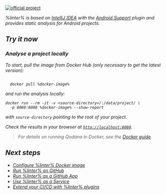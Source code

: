 [//]: # (title: Qodana JVM Android)

[![official project](https://jb.gg/badges/official-flat-square.svg)](https://confluence.jetbrains.com/display/ALL/JetBrains+on+GitHub)

<var name="linter" value="Qodana JVM Android"/>

%linter% is based on [IntelliJ IDEA](https://www.jetbrains.com/idea/) with the [Android Support](https://plugins.jetbrains.com/plugin/1792-android-support) plugin and provides static analysis for Android projects.

## Try it now

### Analyse a project locally

To start, pull the image from Docker Hub (only necessary to get the latest version):

<var name="docker-image" value="jetbrains/qodana-jvm-android"/>

<code style="block" lang="shell">
  docker pull %docker-image%
</code>

and run the analysis locally:

```shell
docker run --rm -it -v <source-directory>/:/data/project/ \ 
  -p 8080:8080 %docker-image% --show-report
```

with `source-directory` pointing to the root of your project.

Check the results in your browser at [`http://localhost:8080`](http://localhost:8080).

> For details on running Qodana in Docker, see the [Docker guide](docker-images.md).

## Next steps

- <a href="qodana-intellij-docker-readme.md">Configure %linter% Docker image</a>
- <a href="qodana-intellij-github-action.md">Run %linter% on GitHub</a>
- <a href="qodana-intellij-github-application.md">Run %linter% as a GitHub App</a>
- <a href="service.md">Use %linter% as a Service</a>
- <a href="ci.md">Extend your CI/CD with %linter% plugins</a>
